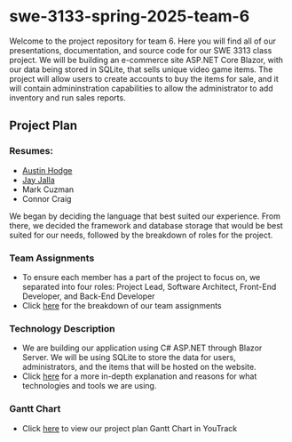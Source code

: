 # swe-3133-spring-2025-team-6
Welcome to the project repository for team 6. Here you will find all of our presentations, documentation, and source code for our SWE 3313 class project.
We will be building an e-commerce site ASP.NET Core Blazor, with our data being stored in SQLite, that sells unique video game items. The project will allow users to create accounts to buy the items for sale, and it will contain admininstration capabilities to allow the administrator to add inventory and run sales reports.

## Project Plan
### Resumes:
- [Austin Hodge](/Resumes/AustinHodge.md)
- [Jay Jalla](/Resumes/JayJalla.md)
- Mark Cuzman
- Connor Craig
  
We began by deciding the language that best suited our experience. From there, we decided the framework and database storage that would be best suited for our needs, followed by the breakdown of roles for the project.
### Team Assignments
- To ensure each member has a part of the project to focus on, we separated into four roles: Project Lead, Software Architect, Front-End Developer, and Back-End Developer
- Click [here](/Team%20Assignments.md) for the breakdown of our team assignments
### Technology Description
- We are building our application using C# ASP.NET through Blazor Server. We will be using SQLite to store the data for users, administrators, and the items that will be hosted on the website.
- Click [here](/Technology%20Description.md) for a more in-depth explanation and reasons for what technologies and tools we are using.
### Gantt Chart
- Click [here](https://austinhodge.youtrack.cloud/gantt-charts/226-0) to view our project plan Gantt Chart in YouTrack
